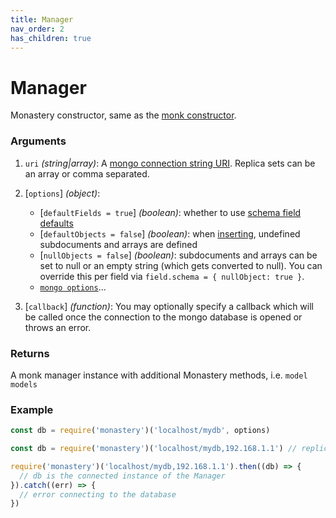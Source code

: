 ```yaml
---
title: Manager
nav_order: 2
has_children: true
---
```


# Manager

Monastery constructor, same as the [monk constructor](https://automattic.github.io/monk/docs/manager/).

### Arguments

1. `uri` *(string\|array)*: A [mongo connection string URI](https://docs.mongodb.com/manual/reference/connection-string/). Replica sets can be an array or comma separated.

2. [`options`] *(object)*:
    - [`defaultFields = true`] *(boolean)*: whether to use [schema field defaults](../schema.html#fields)
    - [`defaultObjects = false`] *(boolean)*: when [inserting](../model/insert.html#defaults-example), undefined subdocuments and arrays are defined
    - [`nullObjects = false`] *(boolean)*: subdocuments and arrays can be set to null or an empty string (which gets converted to null). You can override this per field via `field.schema = { nullObject: true }`.
    - [`mongo options`](http://mongodb.github.io/node-mongodb-native/3.2/reference/connecting/connection-settings/)...

3. [`callback`] *(function)*: You may optionally specify a callback which will be called once the connection to the mongo database is opened or throws an error.

### Returns

A monk manager instance with additional Monastery methods, i.e. `model` `models`

### Example

```js
const db = require('monastery')('localhost/mydb', options)
```

```js
const db = require('monastery')('localhost/mydb,192.168.1.1') // replica set
```

```js
require('monastery')('localhost/mydb,192.168.1.1').then((db) => {
  // db is the connected instance of the Manager
}).catch((err) => {
  // error connecting to the database
})
```
